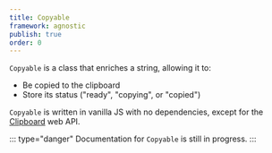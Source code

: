 ```yaml
---
title: Copyable
framework: agnostic
publish: true
order: 0
---
```


`Copyable` is a class that enriches a string, allowing it to:
- Be copied to the clipboard
- Store its status ("ready", "copying", or "copied")

`Copyable` is written in vanilla JS with no dependencies, except for the [Clipboard](https://developer.mozilla.org/en-US/docs/Web/API/Clipboard) web API.

::: type="danger"
Documentation for `Copyable` is still in progress.
:::
